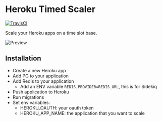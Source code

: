 # Heroku Timed Scaler

[![TravisCI](https://travis-ci.org/jelmersnoeck/heroku-timed-scaler.svg)](https://travis-ci.org/jelmersnoeck/heroku-timed-scaler)

Scale your Heroku apps on a time slot base.

![Preview](https://cdn-images-1.medium.com/max/800/1*O5wHwkbz3bpo0ksKgxilgQ.png)

## Installation

- Create a new Heroku app
- Add PG to your application
- Add Redis to your application
  - Add an ENV variable `REDIS_PROVIDER=REDIS_URL`, this is for Sidekiq
- Push application to Heroku
- Run migrations
- Set env variables:
  - HEROKU_OAUTH: your oauth token
  - HEROKU_APP_NAME: the application that you want to scale
